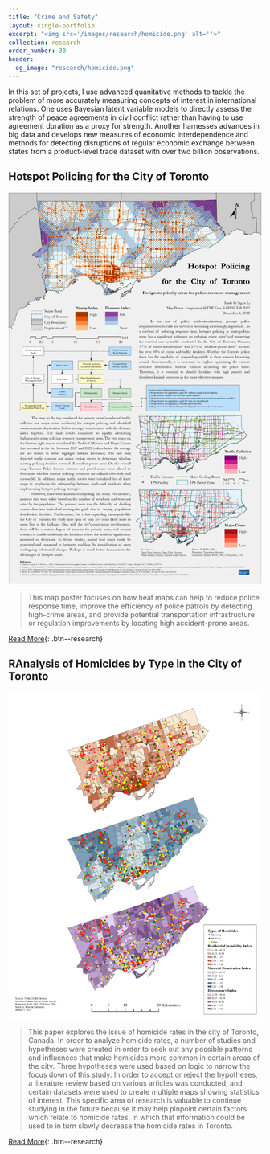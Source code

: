 ```yaml
---
title: "Crime and Safety"
layout: single-portfolio
excerpt: "<img src='/images/research/homicide.png' alt=''>"
collection: research
order_number: 30
header: 
  og_image: "research/homicide.png"
---
```


In this set of projects, I use advanced quanitative methods to tackle the problem of more accurately measuring concepts of interest in international relations. One uses Bayesian latent variable models to directly assess the strength of peace agreements in civil conflict rather than having to use agreement duration as a proxy for strength. Another harnesses advances in big data and develops new measures of economic interdependence and methods for detecting disruptions of regular economic exchange between states from a product-level trade dataset with over two billion observations.


## Hotspot Policing for the City of Toronto

![](/images/research/CCA.png)

> This map poster focuses on how heat maps can help to reduce police response time, improve the efficiency of police patrols by detecting high-crime areas, and provide potential transportation infrastructure or regulation improvements by locating high accident-prone areas.

[Read More](https://cca-acc.org/2023-cca-presidents-prize-winner-hotspot-policing-for-the-city-of-toronto.html){: .btn--research} 


## RAnalysis of Homicides by Type in the City of Toronto

![](/images/research/homicide.png)

> This paper explores the issue of homicide rates in the city of Toronto, Canada. In order to analyze homicide rates, a number of studies and hypotheses were created in order to seek out any possible patterns and influences that make homicides more common in certain areas of the city. Three hypotheses were used based on logic to narrow the focus down of this study. In order to accept or reject the hypotheses, a literature review based on various articles was conducted, and certain datasets were used to create multiple maps showing statistics of interest. This specific area of research is valuable to continue studying in the future because it may help pinpoint certain factors which relate to homicide rates, in which that information could be used to in turn slowly decrease the homicide rates in Toronto.

[Read More](/files/pdf/research/homicide.pdf){: .btn--research}
